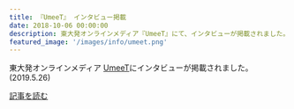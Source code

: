 ```yaml
---
title: 『UmeeT』 インタビュー掲載
date: 2018-10-06 00:00:00
description: 東大発オンラインメディア『UmeeT』にて、インタビューが掲載されました。
featured_image: '/images/info/umeet.png'
---
```


東大発オンラインメディア [UmeeT](https://todai-umeet.com/article/38582/)にインタビューが掲載されました。(2019.5.26)

<a href="https://todai-umeet.com/article/38582/" class="button button--large">記事を読む</a>

<div class="iframely-embed"><div class="iframely-responsive" style="padding-bottom: 66.6667%; padding-top: 120px;"><a href="https://todai-umeet.com/article/38582/" data-iframely-url="//cdn.iframe.ly/YuJnC4S"></a></div></div><script async src="//cdn.iframe.ly/embed.js" charset="utf-8"></script>
